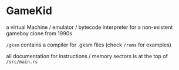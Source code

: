 # GameKid

a virtual Machine / emulator / bytecode interpreter for a non-existent gameboy clone from 1990s

`/gksm` contains a compiler for .gksm files (check `/roms` for examples)

all documentation for instructions / memory sectors is at the top of `/src/main.rs`